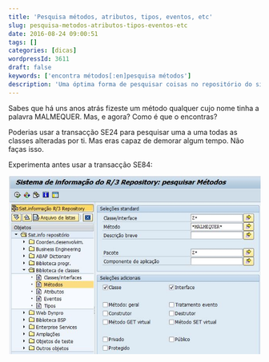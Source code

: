 ```yaml
---
title: 'Pesquisa métodos, atributos, tipos, eventos, etc'
slug: pesquisa-metodos-atributos-tipos-eventos-etc
date: 2016-08-24 09:00:51
tags: []
categories: [dicas]
wordpressId: 3611
draft: false
keywords: ['encontra métodos[:en]pesquisa métodos']
description: 'Uma óptima forma de pesquisar coisas no repositório do sistema de informação do SAP que te pode ajudar a poupar imenso tempo{:en}Uma '
---
```

Sabes que há uns anos atrás fizeste um método qualquer cujo nome tinha a palavra MALMEQUER. Mas, e agora? Como é que o encontras?

Poderias usar a transacção SE24 para pesquisar uma a uma todas as classes alteradas por ti. Mas eras capaz de demorar algum tempo. Não faças isso.

Experimenta antes usar a transacção SE84:

[![Transacção SE84][1]][1]

   [1]: images/se84.jpg
